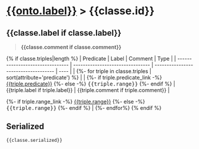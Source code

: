 # [{{onto.label}}](../homepage.md) > {{classe.id}}

## {{classe.label if classe.label}}

> **{{classe.comment if classe.comment}}**

{% if classe.triples|length %}
| Predicate | Label | Comment | Type |
| -------------------------------- | -------------------------------- | ------------------------------------ | ---- |
| {%- for triple in classe.triples | sort(attribute='predicate') %} |
| {%- if triple.predicate_link -%}
[{{triple.predicate}}]({{triple.predicate_link}})
{%- else -%}
<kbd>{{triple.range}}</kbd>
{%- endif %} | {{triple.label if triple.label}} | {{triple.comment if triple.comment}} |

{%- if triple.range_link -%}
[{{triple.range}}]({{triple.range_link}})
{%- else -%}
<kbd>{{triple.range}}</kbd>
{%- endif %} |
{%- endfor%}
{% endif %}

## Serialized

```ttl
{{classe.serialized}}
```
